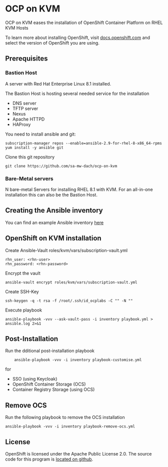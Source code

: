 # OCP on KVM

OCP on KVM eases the installation of OpenShift Container Platform on RHEL KVM Hosts

To learn more about installing OpenShift, visit [docs.openshift.com](https://docs.openshift.com)
and select the version of OpenShift you are using.

## Prerequisites

### Bastion Host

A server with Red Hat Enterprise Linux 8.1 installed.

The Bastion Host is hosting several needed service for the installation

- DNS server
- TFTP server
- Nexus 
- Apache HTTPD
- HAProxy

You need to install ansible and git:

	subscription-manager repos --enable=ansible-2.9-for-rhel-8-x86_64-rpms
	yum install -y ansible git

Clone this git repository

	git clone https://github.com/sa-mw-dach/ocp-on-kvm

### Bare-Metal servers

N bare-metal Servers for installing RHEL 8.1 with KVM. For an all-in-one installation this can also be the Bastion Host.

## Creating the Ansible inventory

You can find an example Ansible inventory [here](documentation/example-files/inventory-example)

## OpenShift on KVM installation

Create Ansible-Vault roles/kvm/vars/subscription-vault.yml

	rhn_user: <rhn-user>
	rhn_password: <rhn-password>

Encrypt the vault

	ansible-vault encrypt roles/kvm/vars/subscription-vault.yml

Create SSH-Key

	ssh-keygen -q -t rsa -f /root/.ssh/id_ocplabs -C "" -N ""

Execute playbook

	ansible-playbook -vvv --ask-vault-pass -i inventory playbook.yml > ansible.log 2>&1

## Post-Installation

Run the dditional post-installation playbook

        ansible-playbook -vvv -i inventory playbook-customise.yml

for

- SSO (using Keycloak)
- OpenShift Container Storage (OCS)
- Container Registry Storage (using OCS)

## Remove OCS

Run the following playbook to remove the OCS installation

	ansible-playbook -vvv -i inventory playbook-remove-ocs.yml

## License

OpenShift is licensed under the Apache Public License 2.0. The source code for this
program is [located on github](https://github.com/openshift/installer).
